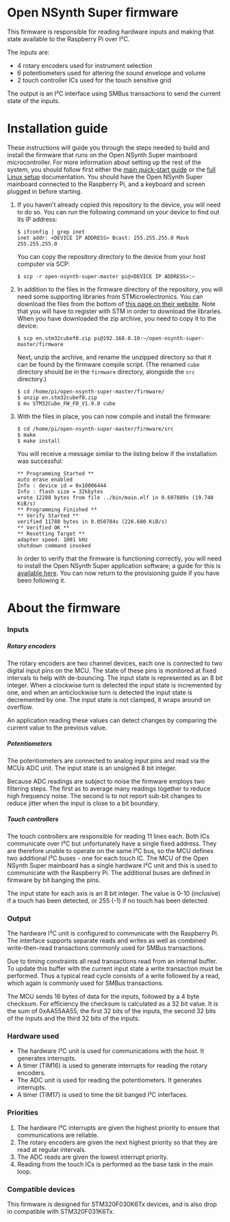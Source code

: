 # Open NSynth Super firmware

This firmware is responsible for reading hardware inputs and making that state available to the Raspberry Pi over I²C.

The inputs are:

 - 4 rotary encoders used for instrument selection
 - 6 potentiometers used for altering the sound envelope and volume
 - 2 touch controller ICs used for the touch sensitive grid

The output is an I²C interface using SMBus transactions to send the current state of the inputs.

# Installation guide

These instructions will guide you through the steps needed to build and install the firmware that runs on the Open NSynth Super mainboard microcontroller. For more information about setting up the rest of the system, you should follow first either the [main quick-start guide](https://github.com/googlecreativelab/open-nsynth-super) or the [full Linux setup](../linux) documentation. You should have the Open NSynth Super mainboard connected to the Raspberry Pi, and a keyboard and screen plugged in before starting.

1. If you haven't already copied this repository to the device, you will need to do so. You can run the following command on your device to find out its IP address:
	```
	$ ifconfig | grep inet
	inet addr: <DEVICE IP ADDRESS> Bcast: 255.255.255.0 Mask 255.255.255.0
	```

	You can copy the repository directory to the device from your host computer via SCP:

	```
	$ scp -r open-nsynth-super-master pi@<DEVICE IP ADDRESS>:~
	```

2. In addition to the files in the firmware directory of the repository, you will need some supporting libraries from STMicroelectronics. You can download the files from the bottom of [this page on their website](http://www.st.com/en/embedded-software/stm32cubef0.html). Note that you will have to register with STM in order to download the libraries. When you have downloaded the zip archive, you need to copy it to the device:

	```
	$ scp en.stm32cubef0.zip pi@192.168.0.10:~/open-nsynth-super-master/firmware
	```

	Next, unzip the archive, and rename the unzipped directory so that it can be found by the firmware compile script. (The renamed `cube` directory should be in the `firmware` directory, alongside the `src` directory.)

	```
	$ cd /home/pi/open-nsynth-super-master/firmware/
	$ unzip en.stm32cubef0.zip 
	$ mv STM32Cube_FW_F0_V1.9.0 cube
	```

3. With the files in place, you can now compile and install the firmware:
	```
	$ cd /home/pi/open-nsynth-super-master/firmware/src
	$ make
	$ make install
	```

	You will receive a message similar to the listing below if the installation was successful:

	```
	** Programming Started **
	auto erase enabled
	Info : device id = 0x10006444
	Info : flash size = 32kbytes
	wrote 12288 bytes from file ../bin/main.elf in 0.607889s (19.740 KiB/s)
	** Programming Finished **
	** Verify Started **
	verified 11788 bytes in 0.050784s (226.680 KiB/s)
	** Verified OK **
	** Resetting Target **
	adapter speed: 1001 kHz
	shutdown command invoked
	```

	In order to verify that the firmware is functioning correctly, you will need to install the Open NSynth Super application software; a guide for this is [available here](../app). You can now return to the provisioning guide if you have been following it.

# About the firmware

### Inputs

##### Rotary encoders

The rotary encoders are two channel devices, each one is connected to two digital input pins on the MCU. The state of these pins is monitored at fixed intervals to help with de-bouncing. The input state is represented as an 8 bit integer. When a clockwise turn is detected the input state is incremented by one, and when an anticlockwise turn is detected the input state is decremented by one. The input state is not clamped, it wraps around on overflow.

An application reading these values can detect changes by comparing the current value to the previous value.

##### Potentiometers

The potentiometers are connected to analog input pins and read via the MCUs ADC unit. The input state is an unsigned 8 bit integer.

Because ADC readings are subject to noise the firmware employs two filtering steps. The first as to average many readings together to reduce high frequency noise. The second is to not report sub-bit changes to reduce jitter when the input is close to a bit boundary.

##### Touch controllers

The touch controllers are responsible for reading 11 lines each. Both ICs communicate over I²C but unfortunately have a single fixed address. They are therefore unable to operate on the same I²C bus, so the MCU defines two additional I²C buses - one for each touch IC. The MCU of the Open NSynth Super mainboard has a single hardware I²C unit and this is used to communicate with the Raspberry Pi. The additional buses are defined in firmware by bit banging the pins.

The input state for each axis is an 8 bit integer. The value is 0-10 (inclusive) if a touch has been detected, or 255 (-1) if no touch has been detected. 

### Output

The hardware I²C unit is configured to communicate with the Raspberry Pi. The interface supports separate reads and writes as well as combined write-then-read transactions commonly used for SMBus transactions.

Due to timing constraints all read transactions read from an internal buffer. To update this buffer with the current input state a write transaction must be performed. Thus a typical read cycle consists of a write followed by a read, which again is commonly used for SMBus transactions.

The MCU sends 16 bytes of data for the inputs, followed by a 4 byte checksum. For efficiency the checksum is calculated as a 32 bit value. It is the sum of 0xAA55AA55, the first 32 bits of the inputs, the second 32 bits of the inputs and the third 32 bits of the inputs.

### Hardware used

 - The hardware I²C unit is used for communications with the host. It generates interrupts.
 - A timer (TIM16) is used to generate interrupts for reading the rotary encoders. 
 - The ADC unit is used for reading the potentiometers. It generates interrupts.
 - A timer (TIM17) is used to time the bit banged I²C interfaces.
 
### Priorities

 1. The hardware I²C interrupts are given the highest priority to ensure that communications are reliable.
 2. The rotary encoders are given the next highest priority so that they are read at regular intervals.
 3. The ADC reads are given the lowest interrupt priority.
 4. Reading from the touch ICs is performed as the base task in the main loop.
 
### Compatible devices

This firmware is designed for STM320F030K6Tx devices, and is also drop in compatible with STM320F031K6Tx.
